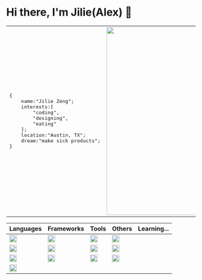 # Hi there, I'm Jilie(Alex) 👋


<table>
<tr>
<td>
<pre>
{ 
    name:"Jilie Zeng";
    interests:[
        "coding",
        "designing",
        "eating"
    ];
    location:"Austin, TX";
    dream:"make sick products";
}
</pre>
</td>
<td><img height="500" width="500" src="https://github-readme-stats.vercel.app/api?username=zengjilie&show_icons=true&theme=gruvbox"/></td>
</tr>
</table>


|Languages|Frameworks|Tools|Others|Learning...|
|-----------|----------|---------|----------|-----------|
|<img align="center" height="20" src="https://img.shields.io/badge/-Javascript-black?logo=javascript&style=flat"/>|<img align="center" height="20" src="https://img.shields.io/badge/-React-black?logo=react&style=flat"/>|<img align="center" height="20" src="https://img.shields.io/badge/-VSCode-black?logo=visualstudiocode&style=flat"/>|<img align="center" height="20" src="https://img.shields.io/badge/-Firebase-black?logo=firebase&style=flat"/>
|<img align="center" height="20" src="https://img.shields.io/badge/-Typescript-black?logo=typescript&style=flat"/>|<img align="center" height="20" src="https://img.shields.io/badge/-Express-black?logo=express&style=flat"/>|<img align="center" height="20" src="https://img.shields.io/badge/-Vim-black?logo=vim&style=flat"/>|<img align="center" height="20" src="https://img.shields.io/badge/-MongoDB-black?logo=mongodb&style=flat"/>
|<img align="center" height="20" src="https://img.shields.io/badge/-Java-black?logo=java&style=flat"/>|<img align="center" height="20" src="https://img.shields.io/badge/-Next-black?logo=next.js&style=flat"/>|<img align="center" height="20" src="https://img.shields.io/badge/-Github-black?logo=github&style=flat"/>|<img align="center" height="20" src="https://img.shields.io/badge/-MySQL-black?logo=mysql&style=flat"/>|
|<img align="center" height="20" src="https://img.shields.io/badge/-Python-black?logo=python&style=flat"/>||||



